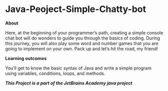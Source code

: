 # Java-Peoject-Simple-Chatty-bot


**About**

Here, at the beginning of your programmer’s path, creating a simple console chat bot will do wonders to guide you through the basics of coding. During this journey, you will also play some word and number games that you are going to implement on your own. Pack up and let’s hit the road, my friend!

**Learning outcomes**

You’ll get to know the basic syntax of Java and write a simple program using variables, conditions, loops, and methods.

_**This Project is a part of the JetBrains Academy java project**_
